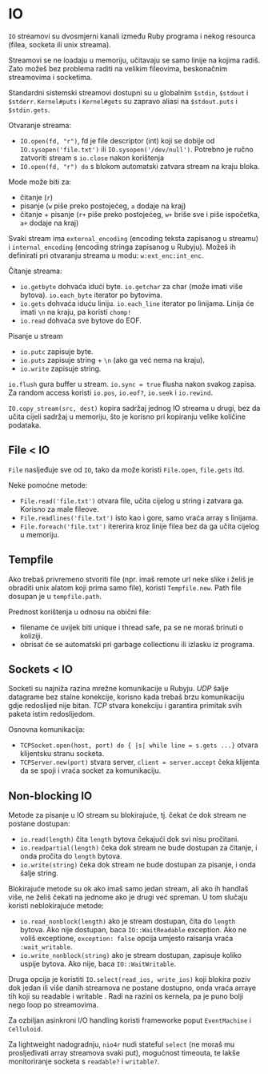 # IO

`IO` streamovi su dvosmjerni kanali između Ruby programa i nekog resourca (filea, socketa ili unix streama).

Streamovi se ne loadaju u memoriju, učitavaju se samo linije na kojima radiš. Zato možeš bez problema raditi na velikim fileovima, beskonačnim streamovima i socketima.

Standardni sistemski streamovi dostupni su u globalnim `$stdin`, `$stdout` i `$stderr`. `Kernel#puts` i `Kernel#gets` su zapravo aliasi na `$stdout.puts` i `$stdin.gets`.

Otvaranje streama:
* `IO.open(fd, "r")`, fd je file descriptor (int) koji se dobije od `IO.sysopen('file.txt')` ili `IO.sysopen('/dev/null')`. Potrebno je ručno zatvoriti stream s `io.close` nakon korištenja
* `IO.open(fd, "r") do` s blokom automatski zatvara stream na kraju bloka.

Mode može biti za:
* čitanje (`r`)
* pisanje (`w` piše preko postojećeg, `a` dodaje na kraj)
* čitanje + pisanje (`r+` piše preko postojećeg, `w+` briše sve i piše ispočetka, `a+` dodaje na kraj)

Svaki stream ima `external_encoding` (encoding teksta zapisanog u streamu) i `internal_encoding` (encoding stringa zapisanog u Rubyju). Možeš ih definirati pri otvaranju streama u modu: `w:ext_enc:int_enc`.

Čitanje streama:
* `io.getbyte` dohvaća idući byte. `io.getchar` za char (može imati više bytova). `io.each_byte` iterator po bytovima.
* `io.gets` dohvaća iduću liniju. `io.each_line` iterator po linijama. Linija će imati `\n` na kraju, pa koristi `chomp!`
* `io.read` dohvaća sve bytove do EOF.

Pisanje u stream
* `io.putc` zapisuje byte.
* `io.puts` zapisuje string + `\n` (ako ga već nema na kraju).
* `io.write` zapisuje string.

`io.flush` gura buffer u stream. `io.sync = true` flusha nakon svakog zapisa.
Za random access koristi `io.pos`, `io.eof?`, `io.seek` i `io.rewind`.

`IO.copy_stream(src, dest)` kopira sadržaj jednog IO streama u drugi, bez da učita cijeli sadržaj u memoriju, što je korisno pri kopiranju velike količine podataka.

## File < IO

`File` nasljeđuje sve od `IO`, tako da može koristi `File.open`, `file.gets` itd.

Neke pomoćne metode:
* `File.read('file.txt')` otvara file, učita cijelog u string i zatvara ga. Korisno za male fileove.
* `File.readlines('file.txt')` isto kao i gore, samo vraća array s linijama.
* `File.foreach('file.txt')` itererira kroz linije filea bez da ga učita cijelog u memoriju.

## Tempfile

Ako trebaš privremeno stvoriti file (npr. imaš remote url neke slike i želiš je obraditi unix alatom koji prima samo file), koristi `Tempfile.new`. Path file dosupan je u `tempfile.path`.

Prednost korištenja u odnosu na obični file:
* filename će uvijek biti unique i thread safe, pa se ne moraš brinuti o koliziji.
* obrisat će se automatski pri garbage collectionu ili izlasku iz programa.

## Sockets < IO

Socketi su najniža razina mrežne komunikacije u Rubyju. *UDP* šalje datagrame bez stalne konekcije, korisno kada trebaš brzu komunikaciju gdje redoslijed nije bitan. *TCP* stvara konekciju i garantira primitak svih paketa istim redoslijedom.

Osnovna komunikacija:
* `TCPSocket.open(host, port) do { |s| while line = s.gets ...}` otvara klijentsku stranu socketa.
* `TCPServer.new(port)` stvara server, `client = server.accept` čeka klijenta da se spoji i vraća socket za komunikaciju.

## Non-blocking IO

Metode za pisanje u IO stream su blokirajuće, tj. čekat će dok stream ne postane dostupan:
* `io.read(length)` čita `length` bytova čekajući dok svi nisu pročitani.
* `io.readpartial(length)` čeka dok stream ne bude dostupan za čitanje, i onda pročita do `length` bytova.
* `io.write(string)` čeka dok stream ne bude dostupan za pisanje, i onda šalje string.

Blokirajuće metode su ok ako imaš samo jedan stream, ali ako ih handlaš više, ne želiš čekati na jednome ako je drugi već spreman. U tom slučaju koristi neblokirajuće metode:
* `io.read_nonblock(length)` ako je stream dostupan, čita do `length` bytova. Ako nije dostupan, baca `IO::WaitReadable` exception. Ako ne voliš exceptione, `exception: false` opcija umjesto raisanja vraća `:wait_writable`.
* `io.write_nonblock(string)` ako je stream dostupan, zapisuje koliko uspije bytova. Ako nije, baca `IO::WaitWritable`.

Druga opcija je koristiti `IO.select(read_ios, write_ios)` koji blokira poziv dok jedan ili više danih streamova ne postane dostupno, onda vraća arraye tih koji su readable i writable . Radi na razini os kernela, pa je puno bolji nego loop po streamovima.

Za ozbiljan asinkroni I/O handling koristi frameworke poput `EventMachine` i `Celluloid`.

Za lightweight nadogradnju, `nio4r` nudi stateful `select` (ne moraš mu prosljeđivati array streamova svaki put), mogućnost timeouta, te lakše monitoriranje socketa s `readable?` i `writable?`.


